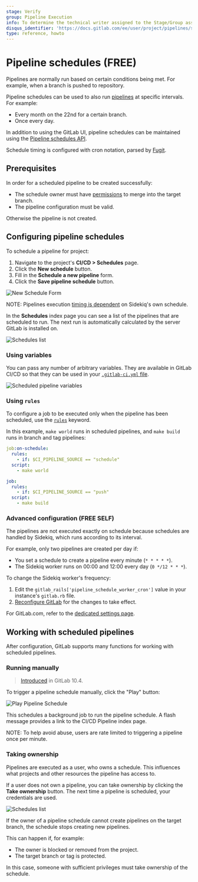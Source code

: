 ```yaml
---
stage: Verify
group: Pipeline Execution
info: To determine the technical writer assigned to the Stage/Group associated with this page, see https://about.gitlab.com/handbook/engineering/ux/technical-writing/#assignments
disqus_identifier: 'https://docs.gitlab.com/ee/user/project/pipelines/schedules.html'
type: reference, howto
---
```


# Pipeline schedules **(FREE)**

Pipelines are normally run based on certain conditions being met. For example, when a branch is pushed to repository.

Pipeline schedules can be used to also run [pipelines](index.md) at specific intervals. For example:

- Every month on the 22nd for a certain branch.
- Once every day.

In addition to using the GitLab UI, pipeline schedules can be maintained using the
[Pipeline schedules API](../../api/pipeline_schedules.md).

Schedule timing is configured with cron notation, parsed by [Fugit](https://github.com/floraison/fugit).

## Prerequisites

In order for a scheduled pipeline to be created successfully:

- The schedule owner must have [permissions](../../user/permissions.md) to merge into the target branch.
- The pipeline configuration must be valid.

Otherwise the pipeline is not created.

## Configuring pipeline schedules

To schedule a pipeline for project:

1. Navigate to the project's **CI/CD > Schedules** page.
1. Click the **New schedule** button.
1. Fill in the **Schedule a new pipeline** form.
1. Click the **Save pipeline schedule** button.

![New Schedule Form](img/pipeline_schedules_new_form.png)

NOTE:
Pipelines execution [timing is dependent](#advanced-configuration) on Sidekiq's own schedule.

In the **Schedules** index page you can see a list of the pipelines that are
scheduled to run. The next run is automatically calculated by the server GitLab
is installed on.

![Schedules list](img/pipeline_schedules_list.png)

### Using variables

You can pass any number of arbitrary variables. They are available in
GitLab CI/CD so that they can be used in your [`.gitlab-ci.yml` file](../../ci/yaml/index.md).

![Scheduled pipeline variables](img/pipeline_schedule_variables.png)

### Using `rules`

To configure a job to be executed only when the pipeline has been
scheduled, use the [`rules`](../yaml/index.md#rules) keyword.

In this example, `make world` runs in scheduled pipelines, and `make build`
runs in branch and tag pipelines:

```yaml
job:on-schedule:
  rules:
    - if: $CI_PIPELINE_SOURCE == "schedule"
  script:
    - make world

job:
  rules:
    - if: $CI_PIPELINE_SOURCE == "push"
  script:
    - make build
```

### Advanced configuration **(FREE SELF)**

The pipelines are not executed exactly on schedule because schedules are handled by
Sidekiq, which runs according to its interval.

For example, only two pipelines are created per day if:

- You set a schedule to create a pipeline every minute (`* * * * *`).
- The Sidekiq worker runs on 00:00 and 12:00 every day (`0 */12 * * *`).

To change the Sidekiq worker's frequency:

1. Edit the `gitlab_rails['pipeline_schedule_worker_cron']` value in your instance's `gitlab.rb` file.
1. [Reconfigure GitLab](../../administration/restart_gitlab.md#omnibus-gitlab-reconfigure) for the changes to take effect.

For GitLab.com, refer to the [dedicated settings page](../../user/gitlab_com/index.md#gitlab-cicd).

## Working with scheduled pipelines

After configuration, GitLab supports many functions for working with scheduled pipelines.

### Running manually

> [Introduced](https://gitlab.com/gitlab-org/gitlab-foss/-/merge_requests/15700) in GitLab 10.4.

To trigger a pipeline schedule manually, click the "Play" button:

![Play Pipeline Schedule](img/pipeline_schedule_play.png)

This schedules a background job to run the pipeline schedule. A flash
message provides a link to the CI/CD Pipeline index page.

NOTE:
To help avoid abuse, users are rate limited to triggering a pipeline once per
minute.

### Taking ownership

Pipelines are executed as a user, who owns a schedule. This influences what projects and other resources the pipeline has access to.

If a user does not own a pipeline, you can take ownership by clicking the **Take ownership** button.
The next time a pipeline is scheduled, your credentials are used.

![Schedules list](img/pipeline_schedules_ownership.png)

If the owner of a pipeline schedule cannot create
pipelines on the target branch, the schedule stops creating new
pipelines.

This can happen if, for example:

- The owner is blocked or removed from the project.
- The target branch or tag is protected.

In this case, someone with sufficient privileges must take ownership of the
schedule.

<!-- ## Troubleshooting

Include any troubleshooting steps that you can foresee. If you know beforehand what issues
one might have when setting this up, or when something is changed, or on upgrading, it's
important to describe those, too. Think of things that may go wrong and include them here.
This is important to minimize requests for support, and to avoid doc comments with
questions that you know someone might ask.

Each scenario can be a third-level heading, e.g. `### Getting error message X`.
If you have none to add when creating a doc, leave this section in place
but commented out to help encourage others to add to it in the future. -->
